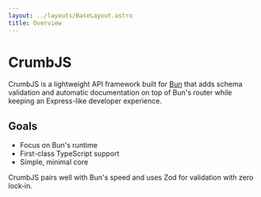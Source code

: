 ```yaml
---
layout: ../layouts/BaseLayout.astro
title: Overview
---
```


# CrumbJS

CrumbJS is a lightweight API framework built for [Bun](https://bun.com/) that adds schema validation and automatic documentation on top of Bun's router while keeping an Express-like developer experience.

## Goals

- Focus on Bun's runtime
- First-class TypeScript support
- Simple, minimal core

CrumbJS pairs well with Bun's speed and uses Zod for validation with zero lock‑in.
